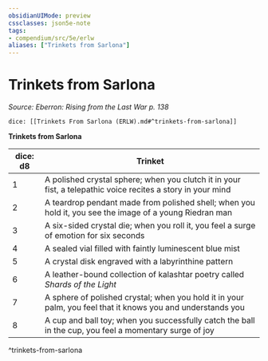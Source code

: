 ```yaml
---
obsidianUIMode: preview
cssclasses: json5e-note
tags:
- compendium/src/5e/erlw
aliases: ["Trinkets from Sarlona"]
---
```

# Trinkets from Sarlona
*Source: Eberron: Rising from the Last War p. 138* 

`dice: [[Trinkets From Sarlona (ERLW).md#^trinkets-from-sarlona]]`

**Trinkets from Sarlona**

| dice: d8 | Trinket |
|----------|---------|
| 1 | A polished crystal sphere; when you clutch it in your fist, a telepathic voice recites a story in your mind |
| 2 | A teardrop pendant made from polished shell; when you hold it, you see the image of a young Riedran man |
| 3 | A six-sided crystal die; when you roll it, you feel a surge of emotion for six seconds |
| 4 | A sealed vial filled with faintly luminescent blue mist |
| 5 | A crystal disk engraved with a labyrinthine pattern |
| 6 | A leather-bound collection of kalashtar poetry called *Shards of the Light* |
| 7 | A sphere of polished crystal; when you hold it in your palm, you feel that it knows you and understands you |
| 8 | A cup and ball toy; when you successfully catch the ball in the cup, you feel a momentary surge of joy |
^trinkets-from-sarlona